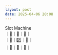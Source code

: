 ```yaml
---
layout: post
date: 2025-04-06 20:08
---
```


Slot Machine<br />
｜💎｜💎｜🔔｜<br />
｜🍇｜7️⃣｜💎｜<br />
｜🔔｜🍇｜🍇｜<br />

